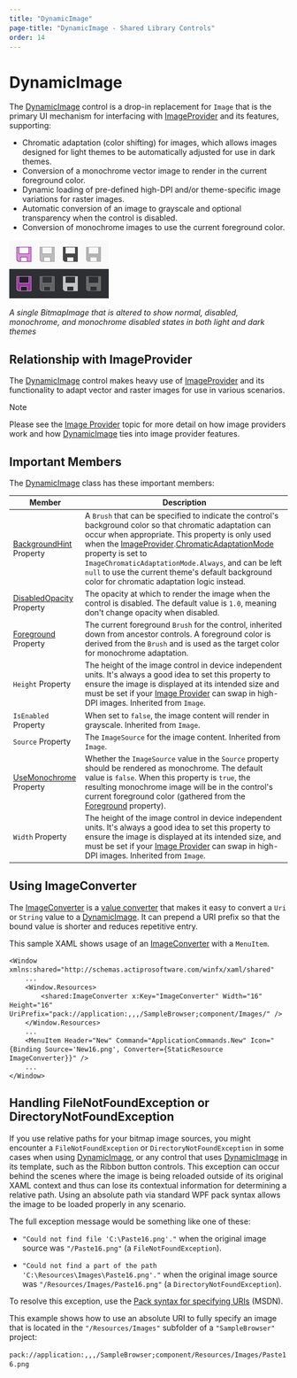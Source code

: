 ```yaml
---
title: "DynamicImage"
page-title: "DynamicImage - Shared Library Controls"
order: 14
---
```

# DynamicImage

The [DynamicImage](xref:@ActiproUIRoot.Controls.DynamicImage) control is a drop-in replacement for `Image` that is the primary UI mechanism for interfacing with [ImageProvider](../../themes/image-provider.md) and its features, supporting:

- Chromatic adaptation (color shifting) for images, which allows images designed for light themes to be automatically adjusted for use in dark themes.
- Conversion of a monochrome vector image to render in the current foreground color.
- Dynamic loading of pre-defined high-DPI and/or theme-specific image variations for raster images.
- Automatic conversion of an image to grayscale and optional transparency when the control is disabled.
- Conversion of monochrome images to use the current foreground color.

![Screenshot](../images/dynamicimage.png)

*A single BitmapImage that is altered to show normal, disabled, monochrome, and monochrome disabled states in both light and dark themes*

## Relationship with ImageProvider

The [DynamicImage](xref:@ActiproUIRoot.Controls.DynamicImage) control makes heavy use of [ImageProvider](../../themes/image-provider.md) and its functionality to adapt vector and raster images for use in various scenarios.

> [!NOTE]
> Please see the [Image Provider](../../themes/image-provider.md) topic for more detail on how image providers work and how [DynamicImage](xref:@ActiproUIRoot.Controls.DynamicImage) ties into image provider features.

## Important Members

The [DynamicImage](xref:@ActiproUIRoot.Controls.DynamicImage) class has these important members:

| Member | Description |
|-----|-----|
| [BackgroundHint](xref:@ActiproUIRoot.Controls.DynamicImage.BackgroundHint) Property | A `Brush` that can be specified to indicate the control's background color so that chromatic adaptation can occur when appropriate.  This property is only used when the [ImageProvider](xref:@ActiproUIRoot.Media.ImageProvider).[ChromaticAdaptationMode](xref:@ActiproUIRoot.Media.ImageProvider.ChromaticAdaptationMode) property is set to `ImageChromaticAdaptationMode.Always`, and can be left `null` to use the current theme's default background color for chromatic adaptation logic instead. |
| [DisabledOpacity](xref:@ActiproUIRoot.Controls.DynamicImage.DisabledOpacity) Property | The opacity at which to render the image when the control is disabled.  The default value is `1.0`, meaning don't change opacity when disabled. |
| [Foreground](xref:@ActiproUIRoot.Controls.DynamicImage.Foreground) Property | The current foreground `Brush` for the control, inherited down from ancestor controls.  A foreground color is derived from the `Brush` and is used as the target color for monochrome adaptation. |
| `Height` Property | The height of the image control in device independent units.  It's always a good idea to set this property to ensure the image is displayed at its intended size and must be set if your [Image Provider](../../themes/image-provider.md) can swap in high-DPI images.  Inherited from `Image`. |
| `IsEnabled` Property | When set to `false`, the image content will render in grayscale.  Inherited from `Image`. |
| `Source` Property | The `ImageSource` for the image content.  Inherited from `Image`. |
| [UseMonochrome](xref:@ActiproUIRoot.Controls.DynamicImage.UseMonochrome) Property | Whether the `ImageSource` value in the `Source` property should be rendered as monochrome.  The default value is `false`.  When this property is `true`, the resulting monochrome image will be in the control's current foreground color (gathered from the [Foreground](xref:@ActiproUIRoot.Controls.DynamicImage.Foreground) property). |
| `Width` Property | The height of the image control in device independent units.  It's always a good idea to set this property to ensure the image is displayed at its intended size, and must be set if your [Image Provider](../../themes/image-provider.md) can swap in high-DPI images.  Inherited from `Image`. |

## Using ImageConverter

The [ImageConverter](xref:@ActiproUIRoot.Controls.ImageConverter) is a [value converter](../value-converters.md) that makes it easy to convert a `Uri` or `String` value to a [DynamicImage](xref:@ActiproUIRoot.Controls.DynamicImage).  It can prepend a URI prefix so that the bound value is shorter and reduces repetitive entry.

This sample XAML shows usage of an [ImageConverter](xref:@ActiproUIRoot.Controls.ImageConverter) with a `MenuItem`.

```xaml
<Window xmlns:shared="http://schemas.actiprosoftware.com/winfx/xaml/shared"
	...
	<Window.Resources>
		<shared:ImageConverter x:Key="ImageConverter" Width="16" Height="16" UriPrefix="pack://application:,,,/SampleBrowser;component/Images/" />
	</Window.Resources>
	...
	<MenuItem Header="New" Command="ApplicationCommands.New" Icon="{Binding Source='New16.png', Converter={StaticResource ImageConverter}}" />
	...
</Window>
```

## Handling FileNotFoundException or DirectoryNotFoundException

If you use relative paths for your bitmap image sources, you might encounter a `FileNotFoundException` or `DirectoryNotFoundException` in some cases when using [DynamicImage](xref:@ActiproUIRoot.Controls.DynamicImage), or any control that uses [DynamicImage](xref:@ActiproUIRoot.Controls.DynamicImage) in its template, such as the Ribbon button controls.  This exception can occur behind the scenes where the image is being reloaded outside of its original XAML context and thus can lose its contextual information for determining a relative path.  Using an absolute path via standard WPF pack syntax allows the image to be loaded properly in any scenario.

The full exception message would be something like one of these:

- `"Could not find file 'C:\Paste16.png'."` when the original image source was `"/Paste16.png"` (a `FileNotFoundException`).

- `"Could not find a part of the path 'C:\Resources\Images\Paste16.png'."` when the original image source was `"/Resources/Images/Paste16.png"` (a `DirectoryNotFoundException`).

To resolve this exception, use the [Pack syntax for specifying URIs](https://docs.microsoft.com/en-us/dotnet/framework/wpf/app-development/pack-uris-in-wpf) (MSDN).

This example shows how to use an absolute URI to fully specify an image that is located in the `"/Resources/Images"` subfolder of a `"SampleBrowser"` project:

`pack://application:,,,/SampleBrowser;component/Resources/Images/Paste16.png`
